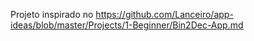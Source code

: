Projeto inspirado no https://github.com/Lanceiro/app-ideas/blob/master/Projects/1-Beginner/Bin2Dec-App.md
